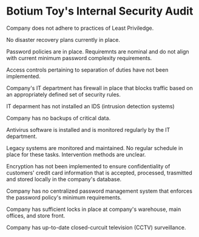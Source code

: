 # Botium Toy's Internal Security Audit

Company does not adhere to practices of Least Priviledge.

No disaster recovery plans currently in place. 

Password policies are in place. 
Requiremnts are nominal and do not align with current minimum password complexity requirements.

Access controls pertaining to separation of duties have not been implemented. 

Company's IT department has firewall in place that blocks traffic based on an appropriately defined set of security rules.

IT deparment has not installed an IDS (intrusion detection systems)

Company has no backups of critical data.

Antivirus software is installed and is monitored regularly by the IT department.

Legacy systems are monitored and maintained.
No regular schedule in place for these tasks.
Intervention methods are unclear.

Encryption has not been implemented to ensure confidentiality of customers' credit card information that is accepted, processed, trasmitted and stored locally in the company's database.

Company has no centralized password management system that enforces the password policy's minimum requirements. 

Company has sufficient locks in place at company's warehouse, main offices, and store front.

Company has up-to-date closed-curcuit television (CCTV) surveillance.





